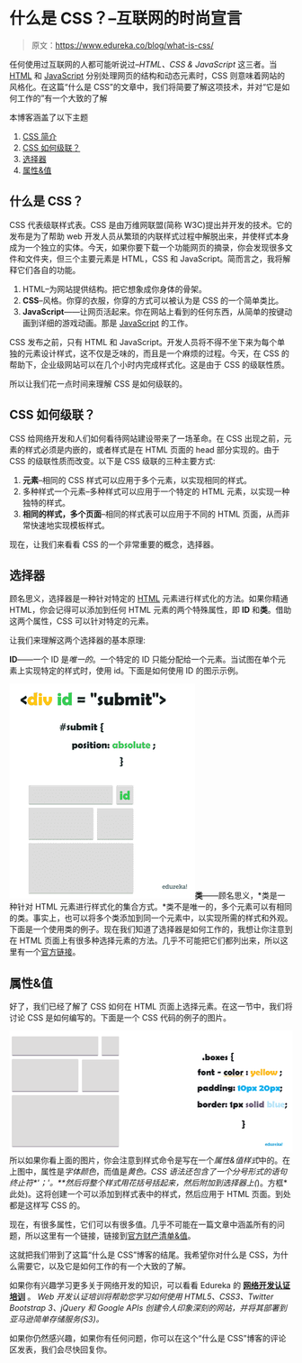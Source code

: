 # 什么是 CSS？–互联网的时尚宣言

> 原文：<https://www.edureka.co/blog/what-is-css/>

任何使用过互联网的人都可能听说过–*HTML、CSS & JavaScript* 这三者。当 [HTML](https://www.edureka.co/blog/what-is-html/) 和 [JavaScript](https://www.edureka.co/blog/javascript-tutorial/) 分别处理网页的结构和动态元素时，CSS 则意味着网站的风格化。在这篇“什么是 CSS”的文章中，我们将简要了解这项技术，并对“它是如何工作的”有一个大致的了解

本博客涵盖了以下主题

1.  [CSS 简介](#intro-css)
2.  [CSS 如何级联？](#cascading-nature)
3.  [选择器](#selectors)
4.  [属性&值](#property-value)

## **什么是 CSS？**

CSS 代表级联样式表。CSS 是由万维网联盟(简称 W3C)提出并开发的技术。它的发布是为了帮助 web 开发人员从繁琐的内联样式过程中解脱出来，并使样式本身成为一个独立的实体。今天，如果你要下载一个功能网页的摘录，你会发现很多文件和文件夹，但三个主要元素是 HTML，CSS 和 JavaScript。简而言之，我将解释它们各自的功能。

1.  HTML–为网站提供结构。把它想象成你身体的骨架。
2.  **CSS**–风格。你穿的衣服，你穿的方式可以被认为是 CSS 的一个简单类比。
3.  **JavaScript**——让网页活起来。你在网站上看到的任何东西，从简单的按键动画到详细的游戏动画。那是 [JavaScript](https://www.edureka.co/blog/what-is-javascript/) 的工作。

CSS 发布之前，只有 HTML 和 JavaScript。开发人员将不得不坐下来为每个单独的元素设计样式，这不仅是乏味的，而且是一个麻烦的过程。今天，在 CSS 的帮助下，企业级网站可以在几个小时内完成样式化。这是由于 CSS 的级联性质。

所以让我们花一点时间来理解 CSS 是如何级联的。

## **CSS 如何级联？**

CSS 给网络开发和人们如何看待网站建设带来了一场革命。在 CSS 出现之前，元素的样式必须是内嵌的，或者样式是在 HTML 页面的 head 部分实现的。由于 CSS 的级联性质而改变。以下是 CSS 级联的三种主要方式:

1.  **元素**–相同的 CSS 样式可以应用于多个元素，以实现相同的样式。
2.  多种样式一个元素–多种样式可以应用于一个特定的 HTML 元素，以实现一种独特的样式。
3.  **相同的样式，多个页面**–相同的样式表可以应用于不同的 HTML 页面，从而非常快速地实现模板样式。

现在，让我们来看看 CSS 的一个非常重要的概念，选择器。

## **选择器**

顾名思义，选择器是一种针对特定的 [HTML](https://www.edureka.co/blog/what-is-html/) 元素进行样式化的方法。如果你精通 HTML，你会记得可以添加到任何 HTML 元素的两个特殊属性，即 **ID** 和**类**。借助这两个属性，CSS 可以针对特定的元素。

让我们来理解这两个选择器的基本原理:

**ID**——一个 ID 是*唯一的*。一个特定的 ID 只能分配给一个元素。当试图在单个元素上实现特定的样式时，使用 id。下面是如何使用 ID 的图示示例。

**![ID - What is CSS - edureka](img/4e1a6522280325cc4eef16d04036ed18.png)类**——顾名思义，*类是一种针对 HTML 元素进行样式化的集合方式。*类不是唯一的，多个元素可以有相同的类。事实上，也可以将多个类添加到同一个元素中，以实现所需的样式和外观。下面是一个使用类的例子。现在我们知道了选择器是如何工作的，我想让你注意到在 HTML 页面上有很多种选择元素的方法。几乎不可能把它们都列出来，所以这里有一个[官方链接](https://developer.mozilla.org/en-US/docs/Web/CSS/CSS_Selectors)。

## **属性&值**

好了，我们已经了解了 CSS 如何在 HTML 页面上选择元素。在这一节中，我们将讨论 CSS 是如何编写的。下面是一个 CSS 代码的例子的图片。

![property and value - What is CSS - edureka](img/5877565a762442789901a14791157e01.png)所以如果你看上面的图片，你会注意到样式命令是写在一个*属性&值样式*中的。在上图中，属性是*字体颜色*，而值是*黄色。*CSS 语法还包含了一个分号形式的语句终止符**'；'。**然后将整个样式用花括号括起来，然后附加到选择器上(*)。方框*此处)。这将创建一个可以添加到样式表中的样式，然后应用于 HTML 页面。到处都是这样写 CSS 的。

现在，有很多属性，它们可以有很多值。几乎不可能在一篇文章中涵盖所有的问题，所以这里有一个链接，链接到[官方财产清单&值](https://developer.mozilla.org/en-US/docs/Web/CSS/Reference)。

这就把我们带到了这篇“什么是 CSS”博客的结尾。我希望你对什么是 CSS，为什么需要它，以及它是如何工作的有一个大致的了解。

如果你有兴趣学习更多关于网络开发的知识，可以看看 Edureka 的 **[网络开发认证培训](https://www.edureka.co/complete-web-developer)** 。 *Web 开发认证培训将帮助您学习如何使用 HTML5、CSS3、Twitter Bootstrap 3、jQuery 和 Google APIs 创建令人印象深刻的网站，并将其部署到亚马逊简单存储服务(S3)。*

如果你仍然感兴趣，如果你有任何问题，你可以在这个“什么是 CSS”博客的评论区发表，我们会尽快回复你。